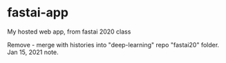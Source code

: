 # fastai-app
My hosted web app, from fastai 2020 class

Remove - merge with histories into "deep-learning" repo "fastai20" folder. 
Jan 15, 2021 note.
